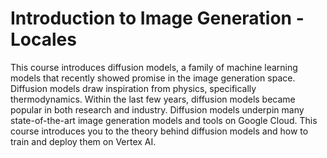 # Introduction to Image Generation - Locales

This course introduces diffusion models, a family of machine learning models that recently showed promise in the image generation space. Diffusion models draw inspiration from physics, specifically thermodynamics. Within the last few years, diffusion models became popular in both research and industry. Diffusion models underpin many state-of-the-art image generation models and tools on Google Cloud. This course introduces you to the theory behind diffusion models and how to train and deploy them on Vertex AI.